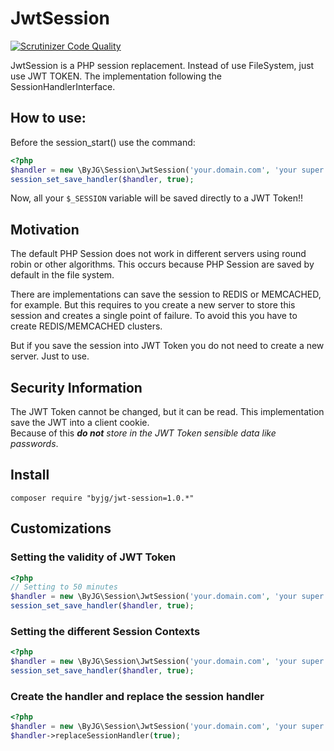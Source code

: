 # JwtSession

[![Scrutinizer Code Quality](https://scrutinizer-ci.com/g/byjg/jwt-session/badges/quality-score.png?b=master)](https://scrutinizer-ci.com/g/byjg/jwt-session/?branch=master)

JwtSession is a PHP session replacement. Instead of use FileSystem, just use JWT TOKEN. 
The implementation following the SessionHandlerInterface.

## How to use:

Before the session_start() use the command: 

```php
<?php
$handler = new \ByJG\Session\JwtSession('your.domain.com', 'your super secret key');
session_set_save_handler($handler, true);
```

Now, all your `$_SESSION` variable will be saved directly to a JWT Token!!
 
## Motivation

The default PHP Session does not work in different servers using round robin or other algorithms.
This occurs because PHP Session are saved by default in the file system. 

There are implementations can save the session to REDIS or MEMCACHED, for example. 
But this requires to you create a new server to store this session and creates a single point of failure. 
To avoid this you have to create REDIS/MEMCACHED clusters. 

But if you save the session into JWT Token you do not need to create a new server.
Just to use. 

## Security Information

The JWT Token cannot be changed, but it can be read. 
This implementation save the JWT into a client cookie.  
Because of this _**do not** store in the JWT Token sensible data like passwords_.
 
## Install

```
composer require "byjg/jwt-session=1.0.*"
```

## Customizations
 
### Setting the validity of JWT Token

```php
<?php
// Setting to 50 minutes
$handler = new \ByJG\Session\JwtSession('your.domain.com', 'your super secret key', 50);
session_set_save_handler($handler, true);
```

### Setting the different Session Contexts

```php
<?php
$handler = new \ByJG\Session\JwtSession('your.domain.com', 'your super secret key', 20, 'MYCONTEXT');
session_set_save_handler($handler, true);
```

### Create the handler and replace the session handler

```php
<?php
$handler = new \ByJG\Session\JwtSession('your.domain.com', 'your super secret key');
$handler->replaceSessionHandler(true);
```
